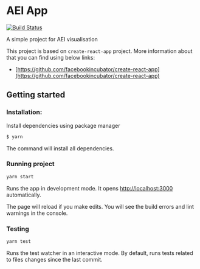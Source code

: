 # AEI App

[![Build Status](https://travis-ci.org/lukaszgolder/siim.svg?branch=master)](https://travis-ci.org/lukaszgolder/siim)

A simple project for AEI visualisation


This project is based on `create-react-app` project. More information about that you can find using below links:

* [https://github.com/facebookincubator/create-react-app](https://github.com/facebookincubator/create-react-app)


## Getting started

### Installation:

Install dependencies using package manager

```sh
$ yarn
```
The command will install all dependencies.

### Running project

```sh
yarn start
```

Runs the app in development mode.
It opens [http://localhost:3000](http://localhost:3000) automatically.

The page will reload if you make edits.
You will see the build errors and lint warnings in the console.

### Testing

```sh
yarn test
```

Runs the test watcher in an interactive mode.
By default, runs tests related to files changes since the last commit.

